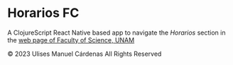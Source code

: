 # Horarios FC

A ClojureScript React Native based app to navigate the _Horarios_ section in
the [web page of Faculty of Science, UNAM](https://www.fciencias.unam.mx/docencia/horarios/indice)


© 2023 Ulises Manuel Cárdenas All Rights Reserved
